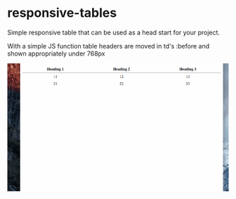 # responsive-tables
Simple responsive table that can be used as a head start for your project.

With a simple JS function table headers are moved in td's :before and shown appropriately under 768px 

![Alt text](/gif/respTable.gif?raw=true "Responsive Table gif")
